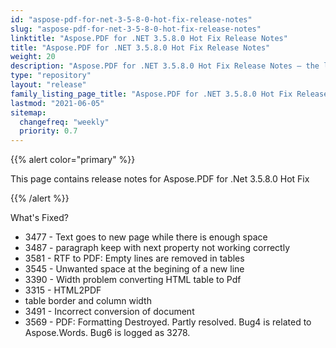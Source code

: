 ```yaml
---
id: "aspose-pdf-for-net-3-5-8-0-hot-fix-release-notes"
slug: "aspose-pdf-for-net-3-5-8-0-hot-fix-release-notes"
linktitle: "Aspose.PDF for .NET 3.5.8.0 Hot Fix Release Notes"
title: "Aspose.PDF for .NET 3.5.8.0 Hot Fix Release Notes"
weight: 20
description: "Aspose.PDF for .NET 3.5.8.0 Hot Fix Release Notes – the latest updates and fixes."
type: "repository"
layout: "release"
family_listing_page_title: "Aspose.PDF for .NET 3.5.8.0 Hot Fix Release Notes"
lastmod: "2021-06-05"
sitemap:
  changefreq: "weekly"
  priority: 0.7
---
```


{{% alert color="primary" %}}

This page contains release notes for Aspose.PDF for .Net 3.5.8.0 Hot Fix

{{% /alert %}}

What's Fixed?

- 3477 - Text
  goes to new page while there is enough space
- 3487 - paragraph
  keep with next property not working correctly
- 3581 - RTF
  to PDF: Empty lines are removed in tables 
- 3545 - Unwanted
  space at the begining of a new line
- 3390 - Width
  problem converting HTML table to Pdf 
- 3315 - HTML2PDF
- table border and column width
- 3491 - Incorrect
  conversion of document 
- 3569 - PDF:
  Formatting Destroyed. Partly resolved. Bug4 is related
  to Aspose.Words. Bug6 is logged as 3278.
